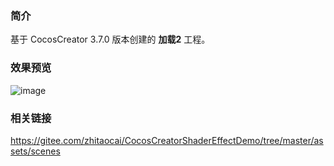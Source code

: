 ### 简介
基于 CocosCreator 3.7.0 版本创建的 **加载2** 工程。

### 效果预览
![image](../../../gif/202204/2022043002.gif)

### 相关链接
https://gitee.com/zhitaocai/CocosCreatorShaderEffectDemo/tree/master/assets/scenes